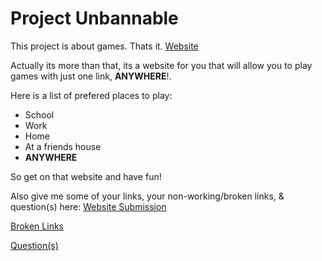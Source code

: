 # Project Unbannable

This project is about games.
Thats it.
[Website](https://example.com)



Actually its more than that, its a  website for you that will allow you to play games with just one link, **ANYWHERE**!.

Here is a list of prefered places to play:
- School
- Work
- Home
- At a friends house
- **ANYWHERE**

So get on that website and have fun!

Also give me some of your links, your non-working/broken links, &amp; question(s) here:
[Website Submission](https://forms.gle/tFvQAzZTvuNmbt8F7)

[Broken Links](https://forms.gle/bqytHCgZoBAoGGu27)

[Question(s)](https://forms.gle/4BjESarurh43eR1UA)